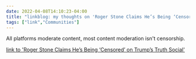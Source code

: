```yaml
---
date: 2022-04-08T14:10:23-04:00
title: "linkblog: my thoughts on 'Roger Stone Claims He’s Being ‘Censored’ on Trump’s Truth Social'"
tags: ["link","Communities"]
---
```

All platforms moderate content, most content moderation isn't censorship.
 
[link to 'Roger Stone Claims He’s Being ‘Censored’ on Trump’s Truth Social'](https://www.thedailybeast.com/roger-stone-claims-hes-being-censored-on-trumps-truth-social?via=twitter_page)
